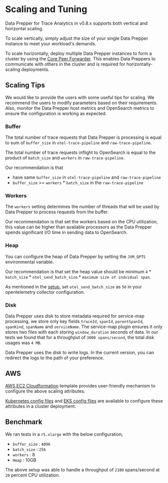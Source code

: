 # Scaling and Tuning

Data Prepper for Trace Analytics in v0.8.x supports both vertical and horizontal scaling. 

To scale vertically, simply adjust the size of your single Data Prepper instance to meet your workload's demands. 

To scale horizontally, deploy multiple Data Prepper instances to form a cluster by using the [Core Peer Forwarder](https://github.com/opensearch-project/data-prepper/blob/main/docs/peer_forwarder.md). This enables Data Preppers to communicate with others in the cluster and is required for horizontally-scaling deployments.

## Scaling Tips

We would like to provide the users with some useful tips for scaling. We recommend the users to modify parameters based on their requirements. Also, monitor the Data Prepper host metrics and OpenSearch metrics to ensure the configuration is working as expected.

### Buffer

The total number of trace requests that Data Prepper is processing is equal to sum of `buffer_size` in `otel-trace-pipeline` and `raw-trace-pipeline`. 

The total number of trace requests inflight to OpenSearch is equal to the product of `batch_size` and `workers` in `raw-trace-pipeline`.

Our recommendation is that
 * have same `buffer_size` in `otel-trace-pipeline` and `raw-trace-pipeline`
 * `buffer_size` >= `workers` * `batch_size` in the `raw-trace-pipeline`
 

### Workers

The `workers` setting determines the number of threads that will be used by Data Prepper to process requests from the buffer. 

Our recommendation is that set the workers based on the CPU utilization, this value can be higher than available processors as the Data Prepper spends significant I/O time in sending data to OpenSearch.

### Heap

You can configure the heap of Data Prepper by setting the `JVM_OPTS` environmental variable. 

Our recommendation is that set the heap value should be minimum `4` * `batch_size` * `otel_send_batch_size` * `maximum size of indvidual span`.

As mentioned in the [setup](trace_setup.md#opentelemetry-collector), set `otel_send_batch_size` as `50` in your opentelemetry collector configuration.

### Disk

Data Prepper uses disk to store metadata required for service-map processing, we store only key fields `traceId`, `spanId`, `parentSpanId`, `spanKind`, `spanName` and `serviceName`. The service-map plugin ensures it only stores two files with each storing `window_duration` seconds of data. In our tests we found that for a throughput of `3000 spans/second`, the total disk usages was `4 MB`.

Data Prepper uses the disk to write logs. In the current version, you can redirect the logs to the path of your preference.


## AWS

[AWS EC2 Cloudformation](../deployment-template/ec2/data-prepper-ec2-deployment-cfn.yaml) template provides user-friendly mechanism to configure the above scaling attributes.

[Kubernetes config files](../deployment-template/k8s/README.md) and [EKS config files](../deployment-template/eks/README.md) are available to configure these attributes in a cluster deployment.

## Benchmark

We ran tests in a `r5.xlarge` with the below configuration,
 
 * `buffer_size` : `4096`
 * `batch_size` : `256`
 * `workers` : 8
 * `Heap` : 10GB
 
The above setup was able to handle a throughput of `2100` spans/second at `20` percent CPU utilization.
 
